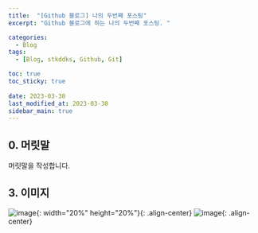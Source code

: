 ```yaml
---
title:  "[Github 블로그] 나의 두번째 포스팅"
excerpt: "Github 블로그에 하는 나의 두번째 포스팅. "

categories:
  - Blog
tags:
  - [Blog, stkddks, Github, Git]

toc: true
toc_sticky: true
 
date: 2023-03-30
last_modified_at: 2023-03-30
sidebar_main: true
---
```


## 0. 머릿말
머릿말을 작성합니다.

## 3. 이미지
![image](https://user-images.githubusercontent.com/42318591/83347976-dd69a700-a363-11ea-8e3f-4ca56ce20a87.png){: width="20%" height="20%"}{: .align-center}
![image](https://media1.giphy.com/media/jp8vmgIxRtKPmdnkyj/giphy.gif?cid=ecf05e47328ab653e6da460ffbf8bfa4a2781fac5df90c6c&rid=giphy.gif){: .align-center}